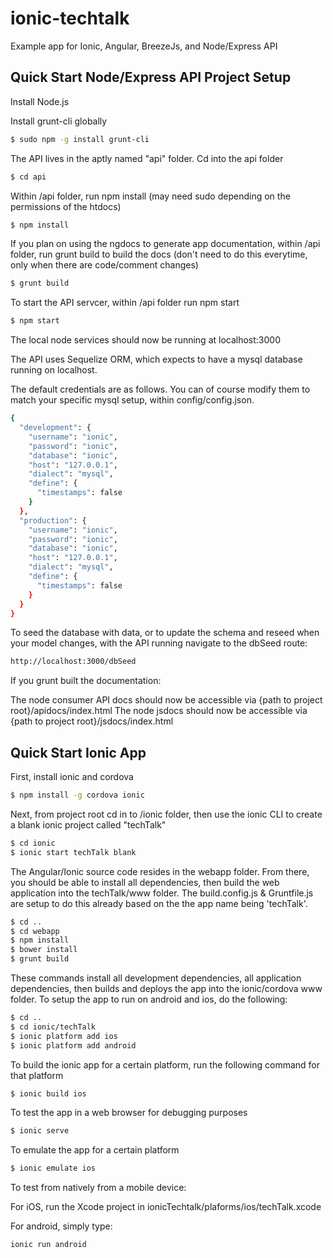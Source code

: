 # ionic-techtalk

Example app for Ionic, Angular, BreezeJs, and Node/Express API

## Quick Start Node/Express API Project Setup

Install Node.js

Install grunt-cli globally

```sh
$ sudo npm -g install grunt-cli
```

The API lives in the aptly named "api" folder. Cd into the api folder

```sh
$ cd api
```

Within /api folder, run npm install (may need sudo depending on the permissions of the htdocs)
```sh
$ npm install
```

If you plan on using the ngdocs to generate app documentation, within /api folder, run grunt build to build the docs (don't need to do this everytime, only when there are code/comment changes)
```sh
$ grunt build
```

To start the API servcer, within /api folder run npm start

```sh
$ npm start
```

The local node services should now be running at localhost:3000

The API uses Sequelize ORM, which expects to have a mysql database running on localhost.

The default credentials are as follows.
You can of course modify them to match your specific mysql setup, within config/config.json.

```sh
{
  "development": {
    "username": "ionic",
    "password": "ionic",
    "database": "ionic",
    "host": "127.0.0.1",
    "dialect": "mysql",
    "define": {
      "timestamps": false
    }
  },
  "production": {
    "username": "ionic",
    "password": "ionic",
    "database": "ionic",
    "host": "127.0.0.1",
    "dialect": "mysql",
    "define": {
      "timestamps": false
    }
  }
}
```

To seed the database with data, or to update the schema and reseed when your model changes, with the API running navigate to the dbSeed route:

```sh
http://localhost:3000/dbSeed
```

If you grunt built the documentation:

The node consumer API docs should now be accessible via {path to project root}/apidocs/index.html
The node jsdocs should now be accessible via {path to project root}/jsdocs/index.html

## Quick Start Ionic App

First, install ionic and cordova

```sh
$ npm install -g cordova ionic
```

Next, from project root cd in to /ionic folder, then use the ionic CLI to create a blank ionic project called "techTalk"

```sh
$ cd ionic
$ ionic start techTalk blank
```

The Angular/Ionic source code resides in the webapp folder.
From there, you should be able to install all dependencies, then build the web application into the techTalk/www folder.
The build.config.js & Gruntfile.js are setup to do this already based on the the app name being 'techTalk'.

```sh
$ cd ..
$ cd webapp
$ npm install
$ bower install
$ grunt build
```

These commands install all development dependencies, all application dependencies, then builds and deploys the app into the ionic/cordova www folder.
To setup the app to run on android and ios, do the following:

```sh
$ cd ..
$ cd ionic/techTalk
$ ionic platform add ios
$ ionic platform add android
```

To build the ionic app for a certain platform, run the following command for that platform

```sh
$ ionic build ios
```

To test the app in a web browser for debugging purposes

```sh
$ ionic serve
```

To emulate the app for a certain platform

```sh
$ ionic emulate ios
````

To test from natively from a mobile device:

For iOS, run the Xcode project in ionicTechtalk/plaforms/ios/techTalk.xcode

For android, simply type:
```sh
ionic run android
```